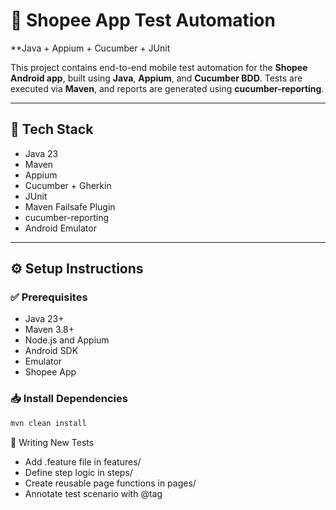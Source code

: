 # 🧪 Shopee App Test Automation
**Java + Appium + Cucumber + JUnit

This project contains end-to-end mobile test automation for the **Shopee Android app**, built using **Java**, **Appium**, and **Cucumber BDD**. Tests are executed via **Maven**, and reports are generated using **cucumber-reporting**.

---

## 🚀 Tech Stack

- Java 23
- Maven
- Appium
- Cucumber + Gherkin
- JUnit
- Maven Failsafe Plugin
- cucumber-reporting
- Android Emulator

---

## ⚙️ Setup Instructions

### ✅ Prerequisites

- Java 23+
- Maven 3.8+
- Node.js and Appium
- Android SDK
- Emulator
- Shopee App

### 📥 Install Dependencies

```bash
mvn clean install
```

🧬 Writing New Tests
- Add .feature file in features/
- Define step logic in steps/
- Create reusable page functions in pages/
- Annotate test scenario with @tag